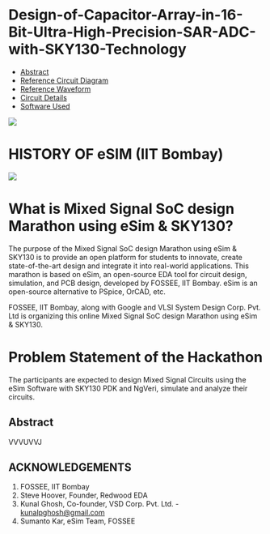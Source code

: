 # Design-of-Capacitor-Array-in-16-Bit-Ultra-High-Precision-SAR-ADC-with-SKY130-Technology

- [Abstract](#abstract)
- [Reference Circuit Diagram](#reference-circuit-diagram)
- [Reference Waveform](#reference-waveform)
- [Circuit Details](#circuit-details)
- [Software Used](#software-used)
 

<p>
<img src="https://user-images.githubusercontent.com/100710081/194590227-b8f54251-1bd0-48ef-b717-a5d110708793.png" />
</p>

# HISTORY OF eSIM (IIT Bombay)
<p>
<img src="https://user-images.githubusercontent.com/100710081/194599646-2619117e-1707-4136-90b0-8abe4830feff.png" />
 </>
 
# What is Mixed Signal SoC design Marathon using eSim & SKY130?

The purpose of the Mixed Signal SoC design Marathon using eSim & SKY130 is to provide an open platform for students to innovate, create state-of-the-art design and integrate it into real-world applications. This marathon is based on eSim, an open-source EDA tool for circuit design, simulation, and PCB design, developed by FOSSEE, IIT Bombay. eSim is an open-source alternative to PSpice, OrCAD, etc. 

FOSSEE, IIT Bombay, along with Google and VLSI System Design Corp. Pvt. Ltd is organizing this online Mixed Signal SoC design Marathon using eSim & SKY130.
 
# Problem Statement of the Hackathon
 The participants are expected to design Mixed Signal Circuits using the eSim Software with SKY130 PDK and NgVeri, simulate and analyze their circuits.
 
## Abstract

VVVUVVJ
 
 
 
 
 



## ACKNOWLEDGEMENTS
1. FOSSEE, IIT Bombay
2. Steve Hoover, Founder, Redwood EDA
3. Kunal Ghosh, Co-founder, VSD Corp. Pvt. Ltd. - kunalpghosh@gmail.com
4. Sumanto Kar, eSim Team, FOSSEE
